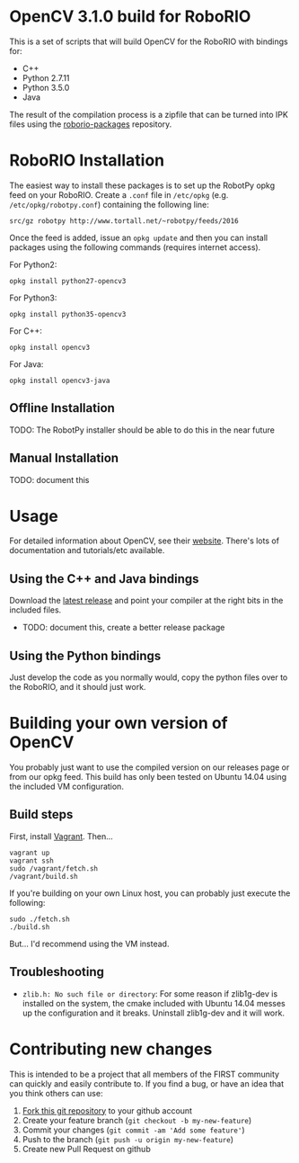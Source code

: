 OpenCV 3.1.0 build for RoboRIO
==============================

This is a set of scripts that will build OpenCV for the RoboRIO with bindings for:

* C++
* Python 2.7.11
* Python 3.5.0
* Java

The result of the compilation process is a zipfile that can be turned into IPK
files using the [roborio-packages](https://github.com/robotpy/roborio-packages)
repository.

RoboRIO Installation
====================

The easiest way to install these packages is to set up the RobotPy opkg feed
on your RoboRIO. Create a `.conf` file in `/etc/opkg` (e.g. `/etc/opkg/robotpy.conf`)
containing the following line:

    src/gz robotpy http://www.tortall.net/~robotpy/feeds/2016

Once the feed is added, issue an `opkg update` and then you can install
packages using the following commands (requires internet access).

For Python2:

    opkg install python27-opencv3
    
For Python3:

    opkg install python35-opencv3

For C++:

    opkg install opencv3
    
For Java:

    opkg install opencv3-java

Offline Installation
--------------------

TODO: The RobotPy installer should be able to do this in the near future

Manual Installation
-------------------

TODO: document this

Usage
=====

For detailed information about OpenCV, see their [website](http://opencv.org/).
There's lots of documentation and tutorials/etc available.

Using the C++ and Java bindings
-------------------------------

Download the [latest release](https://github.com/robotpy/roborio-vm/releases)
and point your compiler at the right bits in the included files.

* TODO: document this, create a better release package

Using the Python bindings
-------------------------

Just develop the code as you normally would, copy the python files over to the
RoboRIO, and it should just work.

Building your own version of OpenCV
===================================

You probably just want to use the compiled version on our releases page or from
our opkg feed. This build has only been tested on Ubuntu 14.04 using the
included VM configuration.

Build steps
-----------

First, install [Vagrant](https://www.vagrantup.com/). Then...

    vagrant up
    vagrant ssh
    sudo /vagrant/fetch.sh
    /vagrant/build.sh

If you're building on your own Linux host, you can probably just execute the
following:

    sudo ./fetch.sh
    ./build.sh
    
But... I'd recommend using the VM instead.

Troubleshooting
---------------

* `zlib.h: No such file or directory`: For some reason if zlib1g-dev is
  installed on the system, the cmake included with Ubuntu 14.04 messes up
  the configuration and it breaks. Uninstall zlib1g-dev and it will work.

Contributing new changes
========================

This is intended to be a project that all members of the FIRST community can
quickly and easily contribute to. If you find a bug, or have an idea that you
think others can use:

1. [Fork this git repository](https://github.com/robotpy/roborio-opencv/fork) to your github account
2. Create your feature branch (`git checkout -b my-new-feature`)
3. Commit your changes (`git commit -am 'Add some feature'`)
4. Push to the branch (`git push -u origin my-new-feature`)
5. Create new Pull Request on github

